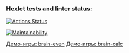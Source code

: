 ### Hexlet tests and linter status:
[![Actions Status](https://github.com/nillks/frontend-project-44/actions/workflows/hexlet-check.yml/badge.svg)](https://github.com/nillks/frontend-project-44/actions)

[![Maintainability](https://api.codeclimate.com/v1/badges/50eed75574e2c1e13f60/maintainability)](https://codeclimate.com/github/nillks/frontend-project-44/maintainability)

[Демо-игры: brain-even](https://asciinema.org/a/GzBeC9xufTpDQIW5DUZu0I6Nu)
[Демо-игры: brain-calc](https://asciinema.org/a/eeRODFonf9320neIqZGo2gNRk)
